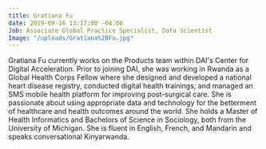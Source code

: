 ```yaml
---
title: Gratiana Fu
date: 2019-09-16 13:17:00 -04:00
Job: Associate Global Practice Specialist, Data Scientist
Image: "/uploads/Gratiana%20Fu.jpg"
---
```


Gratiana Fu currently works on the Products team within DAI's Center for Digital Acceleration. Prior to joining DAI, she was working in Rwanda as a Global Health Corps Fellow where she designed and developed a national heart disease registry, conducted digital health trainings, and managed an SMS mobile health platform for improving post-surgical care. She is passionate about using appropriate data and technology for the betterment of healthcare and health outcomes around the world. She holds a Master of Health Informatics and Bachelors of Science in Sociology, both from the University of Michigan. She is fluent in English, French, and Mandarin and speaks conversational Kinyarwanda.